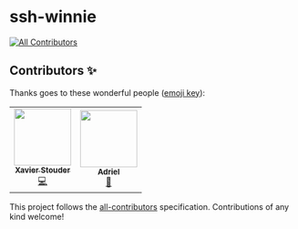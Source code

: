# ssh-winnie
<!-- ALL-CONTRIBUTORS-BADGE:START - Do not remove or modify this section -->
[![All Contributors](https://img.shields.io/badge/all_contributors-2-orange.svg?style=flat-square)](#contributors-)
<!-- ALL-CONTRIBUTORS-BADGE:END -->

## Contributors ✨

Thanks goes to these wonderful people ([emoji key](https://allcontributors.org/docs/en/emoji-key)):

<!-- ALL-CONTRIBUTORS-LIST:START - Do not remove or modify this section -->
<!-- prettier-ignore-start -->
<!-- markdownlint-disable -->
<table>
  <tr>
    <td align="center"><a href="https://stouder.io"><img src="https://avatars.githubusercontent.com/u/2575182?v=4?s=100" width="100px;" alt=""/><br /><sub><b>Xavier Stouder</b></sub></a><br /><a href="https://github.com/Xstoudi/ssh-winnie/commits?author=Xstoudi" title="Code">💻</a></td>
    <td align="center"><a href="https://github.com/Ad6riel"><img src="https://avatars.githubusercontent.com/u/111901461?v=4?s=100" width="100px;" alt=""/><br /><sub><b>Adriel</b></sub></a><br /><a href="#design-Ad6riel" title="Design">🎨</a></td>
  </tr>
</table>

<!-- markdownlint-restore -->
<!-- prettier-ignore-end -->

<!-- ALL-CONTRIBUTORS-LIST:END -->

This project follows the [all-contributors](https://github.com/all-contributors/all-contributors) specification. Contributions of any kind welcome!
